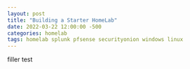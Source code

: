 ```yaml
---
layout: post
title: "Building a Starter HomeLab"
date: 2022-03-22 12:00:00 -500
categories: homelab
tags: homelab splunk pfsense securityonion windows linux
---
```


filler test